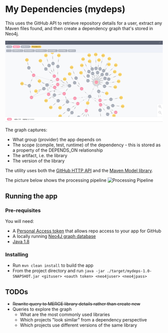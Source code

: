 # My Dependencies (mydeps)
This uses the GitHub API to retrieve repository details for a user, extract any Maven files found, and then create a dependency graph that's stored in Neo4j.

![Dependency Example](/images/snapshot.png)

The graph captures:
* What group (provider) the app depends on
* The scope (compile, test, runtime) of the dependency - this is stored as a property of the DEPENDS_ON relationship
* The artifact, i.e. the library
* The version of the library

The utility uses both the [GitHub HTTP API](https://developer.github.com/v3/) and the [Maven Model library](http://maven.apache.org/ref/3.2.5/maven-model). 

The picture below shows the processing pipeline 
![Processing Pipeline](/images/process.png)

## Running the app

### Pre-requisites

You will need: 
* A [Personal Access token](https://github.com/settings/tokens) that allows repo access to your app for GitHub
* A locally running [Neo4J graph database](https://neo4j.com/download/)
* [Java 1.8](http://www.oracle.com/technetwork/java/javase/downloads/jdk8-downloads-2133151.html)

### Installing
* Run ````mvn clean install```` to build the app
* From the project directory and run ````java -jar ./target/mydeps-1.0-SNAPSHOT.jar <gituser> <oauth token> <neo4juser> <neo4jpass>````

## TODOs
* ~~Rewrite query to MERGE library details rather than create new~~
* Queries to explore the graph
  * What are the most commonly used libraries
  * Which projects "look similar" from a dependency perspective
  * Which projects use different versions of the same library
